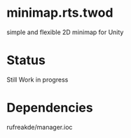 # minimap.rts.twod
simple and flexible 2D minimap for Unity

# Status
Still Work in progress

# Dependencies
rufreakde/manager.ioc
